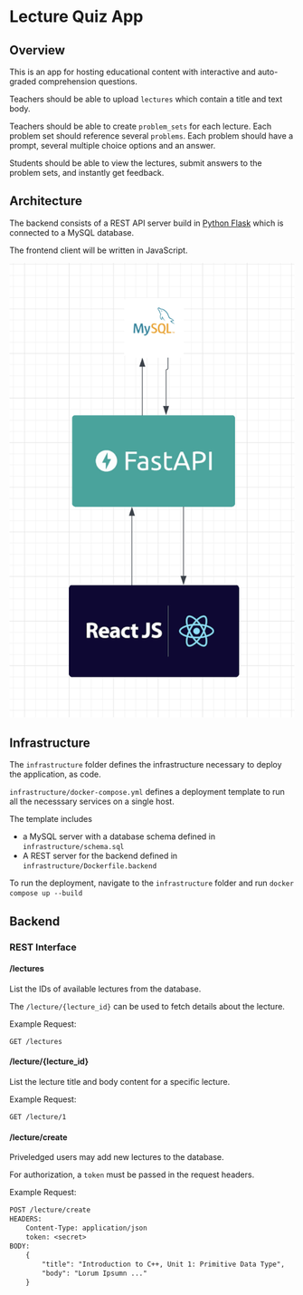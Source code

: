 # Lecture Quiz App

## Overview

This is an app for hosting educational content with interactive and auto-graded comprehension questions.

Teachers should be able to upload `lectures` which contain a title and text body.

Teachers should be able to create `problem_sets` for each lecture. Each problem set should reference several `problems`. Each problem should have a prompt, several multiple choice options and an answer.

Students should be able to view the lectures, submit answers to the problem sets, and instantly get feedback.

## Architecture

The backend consists of a REST API server build in [Python Flask](https://flask.palletsprojects.com) which is connected to a MySQL database.

The frontend client will be written in JavaScript.

![architecture](./docs/architecture_diagram.png)

## Infrastructure

The `infrastructure` folder defines the infrastructure necessary to deploy the application, as code.

`infrastructure/docker-compose.yml` defines a deployment template to run all the necesssary services on a single host.

The template includes
* a MySQL server with a database schema defined in `infrastructure/schema.sql`
* A REST server for the backend defined in `infrastructure/Dockerfile.backend`

To run the deployment, navigate to the `infrastructure` folder and run `docker compose up --build`

## Backend

### REST Interface

#### /lectures

List the IDs of available lectures from the database.

The `/lecture/{lecture_id}` can be used to fetch details about the lecture.

Example Request:
```
GET /lectures
```

#### /lecture/{lecture_id}

List the lecture title and body content for a specific lecture.

Example Request:
```
GET /lecture/1
```

#### /lecture/create

Priveledged users may add new lectures to the database.

For authorization, a `token` must be passed in the request headers.

Example Request:
```
POST /lecture/create
HEADERS:
    Content-Type: application/json
    token: <secret>
BODY:
    {
        "title": "Introduction to C++, Unit 1: Primitive Data Type",
        "body": "Lorum Ipsumn ..."
    }
```